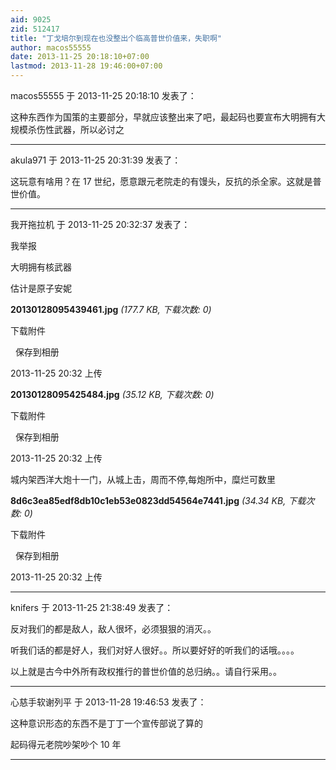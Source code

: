 ```yaml
---
aid: 9025
zid: 512417
title: "丁戈培尔到现在也没整出个临高普世价值来，失职啊"
author: macos55555
date: 2013-11-25 20:18:10+07:00
lastmod: 2013-11-28 19:46:00+07:00
---
```


macos55555 于 2013-11-25 20:18:10 发表了：

这种东西作为国策的主要部分，早就应该整出来了吧，最起码也要宣布大明拥有大规模杀伤性武器，所以必讨之

---

akula971 于 2013-11-25 20:31:39 发表了：

这玩意有啥用？在 17 世纪，愿意跟元老院走的有馒头，反抗的杀全家。这就是普世价值。

---

我开拖拉机 于 2013-11-25 20:32:37 发表了：

我举报

大明拥有核武器

估计是原子安妮

**20130128095439461.jpg** _(177.7 KB, 下载次数: 0)_

下载附件

&nbsp;
保存到相册

2013-11-25 20:32 上传

**20130128095425484.jpg** _(35.12 KB, 下载次数: 0)_

下载附件

&nbsp;
保存到相册

2013-11-25 20:32 上传

城内架西洋大炮十一门，从城上击，周而不停,每炮所中，糜烂可数里

**8d6c3ea85edf8db10c1eb53e0823dd54564e7441.jpg** _(34.34 KB, 下载次数: 0)_

下载附件

&nbsp;
保存到相册

2013-11-25 20:32 上传

---

knifers 于 2013-11-25 21:38:49 发表了：

反对我们的都是敌人，敌人很坏，必须狠狠的消灭。。

听我们话的都是好人，我们对好人很好。。所以要好好的听我们的话哦。。。。

以上就是古今中外所有政权推行的普世价值的总归纳。。请自行采用。。

---

心慈手软谢列平 于 2013-11-28 19:46:53 发表了：

这种意识形态的东西不是丁丁一个宣传部说了算的

起码得元老院吵架吵个 10 年

---
